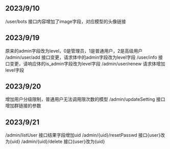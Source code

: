 ## 2023/9/10
/user/bots 接口内容增加了image字段，对应模型的头像链接

## 2023/9/19
原来的admin字段改为level，0是管理员，1是普通用户，2是高级用户
/admin/user/add 接口变更，请求体中的admin字段改为level字段
/user/info 接口变更，请响应体的is_admin字段改为level字段
/admin/user/renew 请求体增加level字段

## 2023/9/20
增加用户分级限制，普通用户无法调用限次数的模型
/admin/updateSetting 接口增加群链接的参数

## 2023/9/21
/admin/listUser 接口结果字段增加uid
/admin/{uid}/resetPasswd 接口{user}改为{uid}
/admin/{uid}/delete 接口{user}改为{uid}
